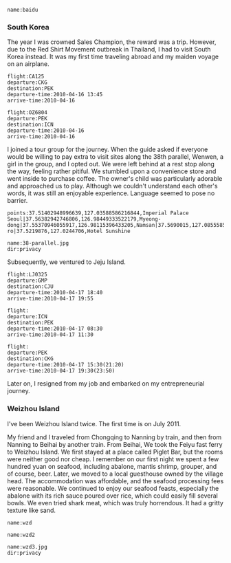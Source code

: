 <a-secret name="jyy" autoload></a-secret>

```<a-img>
name:baidu
```

### South Korea

The year I was crowned Sales Champion, the reward was a trip. However, due to the Red Shirt Movement outbreak in Thailand, I had to visit South Korea instead. It was my first time traveling abroad and my maiden voyage on an airplane.

```<a-flight>
flight:CA125
departure:CKG
destination:PEK
departure-time:2010-04-16 13:45
arrive-time:2010-04-16
```

```<a-flight>
flight:OZ6804
departure:PEK
destination:ICN
departure-time:2010-04-16
arrive-time:2010-04-16
```

I joined a tour group for the journey. When the guide asked if everyone would be willing to pay extra to visit sites along the 38th parallel, Wenwen, a girl in the group, and I opted out. We were left behind at a rest stop along the way, feeling rather pitiful. We stumbled upon a convenience store and went inside to purchase coffee. The owner's child was particularly adorable and approached us to play. Although we couldn't understand each other's words, it was still an enjoyable experience. Language seemed to pose no barrier.

```<a-map>
points:37.51402948996639,127.03588586216844,Imperial Palace Seoul|37.56382942746806,126.98449333522179,Myeong-dong|37.55370946055917,126.98115396433205,Namsan|37.5690015,127.0855585,Siloam|37.778494623724804,126.68362613171828,Pilseung-ro|37.5219876,127.0244706,Hotel Sunshine
```

```<a-img>
name:38-parallel.jpg
dir:privacy
```

Subsequently, we ventured to Jeju Island.

```<a-flight>
flight:LJ0325
departure:GMP
destination:CJU
departure-time:2010-04-17 18:40
arrive-time:2010-04-17 19:55
```

```<a-flight>
flight:
departure:ICN
destination:PEK
departure-time:2010-04-17 08:30
arrive-time:2010-04-17 11:30
```

```<a-flight>
flight:
departure:PEK
destination:CKG
departure-time:2010-04-17 15:30(21:20)
arrive-time:2010-04-17 19:30(23:50)
```

<a-secret name="lxx" autoload></a-secret>

Later on, I resigned from my job and embarked on my entrepreneurial journey.

<a-secret name="ranling" autoload></a-secret>

### Weizhou Island

I've been Weizhou Island twice. The first time is on July 2011.

<a-secret name="zwd" autoload></a-secret>

My friend and I traveled from Chongqing to Nanning by train, and then from Nanning to Beihai by another train. From Beihai, We took the Feiyu fast ferry to Weizhou Island. We first stayed at a place called Piglet Bar, but the rooms were neither good nor cheap. I remember on our first night we spent a few hundred yuan on seafood, including abalone, mantis shrimp, grouper, and of course, beer. Later, we moved to a local guesthouse owned by the village head. The accommodation was affordable, and the seafood processing fees were reasonable. We continued to enjoy our seafood feasts, especially the abalone with its rich sauce poured over rice, which could easily fill several bowls. We even tried shark meat, which was truly horrendous. It had a gritty texture like sand.

```<a-img>
name:wzd
```

```<a-img>
name:wzd2
```

```<a-img>
name:wzd3.jpg
dir:privacy
```
